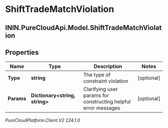 # ShiftTradeMatchViolation

## ININ.PureCloudApi.Model.ShiftTradeMatchViolation

## Properties

|Name | Type | Description | Notes|
|------------ | ------------- | ------------- | -------------|
| **Type** | **string** | The type of constraint violation | [optional] |
| **Params** | **Dictionary&lt;string, string&gt;** | Clarifying user params for constructing helpful error messages | [optional] |



_PureCloudPlatform.Client.V2 224.1.0_
